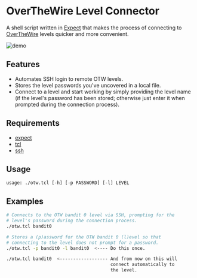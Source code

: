# OverTheWire Level Connector

A shell script written in [Expect](https://www.tcl.tk/software/tcltk/ "Expect") that makes the process of connecting
to [OverTheWire](https://overthewire.org/wargames/ "OTW") levels quicker and more convenient.

![demo](https://github.com/ryanv404/otw-level-connector/assets/95035038/6af7395a-df37-4089-a078-4c6e9ca65dd0)

## Features

- Automates SSH login to remote OTW levels.
- Stores the level passwords you've uncovered in a local file.
- Connect to a level and start working by simply providing the level
  name (if the level's password has been stored; otherwise just enter it
  when prompted during the connection process).

## Requirements

- [expect](https://core.tcl-lang.org/expect/home "Expect")
- [tcl](https://www.tcl.tk/software/tcltk/ "Tcl")
- [ssh](https://www.openssh.com/ "SSH")

## Usage

```
usage: ./otw.tcl [-h] [-p PASSWORD] [-l] LEVEL
```

## Examples

```bash
# Connects to the OTW bandit 0 level via SSH, prompting for the
# level's password during the connection process.
./otw.tcl bandit0

# Stores a (p)assword for the OTW bandit 0 (l)evel so that
# connecting to the level does not prompt for a password.
./otw.tcl -p bandit0 -l bandit0  <---- Do this once.

./otw.tcl bandit0  <------------------ And from now on this will
                                       connect automatically to
                                       the level.
```
